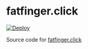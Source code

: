 # fatfinger.click

[![Deploy](https://github.com/jaeseopark/fatfinger.click/actions/workflows/deploy.yml/badge.svg)](https://github.com/jaeseopark/fatfinger.click/actions/workflows/deploy.yml)

Source code for [fatfinger.click](https://fatfinger.click)
